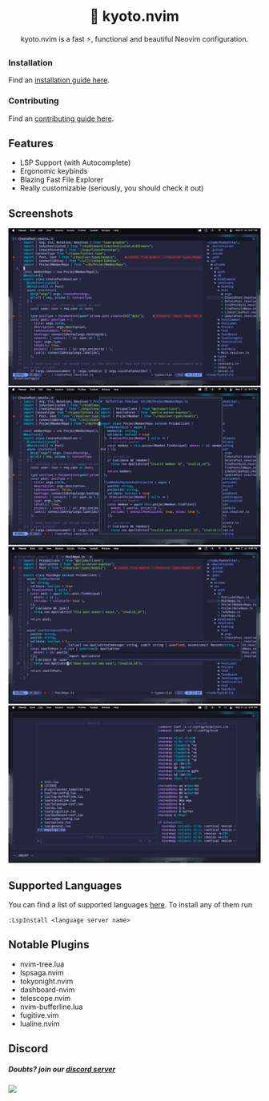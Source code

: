 <h1 align="center">🦚 kyoto.nvim</h1>

<p align="center">kyoto.nvim is a fast ⚡, functional and beautiful Neovim configuration.</p>

### Installation
Find an [installation guide here](https://github.com/samrath2007/kyoto.nvim/wiki/Installation).

### Contributing
Find an [contributing guide here](https://github.com/samrath2007/kyoto.nvim/wiki/Contributing).

## Features

- LSP Support (with Autocomplete)
- Ergonomic keybinds
- Blazing Fast File Explorer
- Really customizable (seriously, you should check it out)

## Screenshots

<img src="./assets/screenshots/general-open-file.png" alt="">
<img src="./assets/screenshots/go-to-definition.png" alt="">
<img src="./assets/screenshots/quick-doc.png" alt="">
<img src="./assets/screenshots/telescope.png" alt="">

## Supported Languages

You can find a list of supported languages [here](https://github.com/kabouzeid/nvim-lspinstall/tree/main/lua/lspinstall/servers). To install any of them run

```
:LspInstall <language server name>
```

## Notable Plugins

- nvim-tree.lua
- lspsaga.nvim
- tokyonight.nvim
- dashboard-nvim
- telescope.nvim
- nvim-bufferline.lua
- fugitive.vim
- lualine.nvim


## Discord

##### Doubts? join our <a href="https://discord.com/invite/2ZtCvPYUv5">discord server</a>

<a href="https://discord.com/invite/2ZtCvPYUv5"><img src="https://invidget.switchblade.xyz/2ZtCvPYUv5"/></a>
